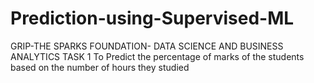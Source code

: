 # Prediction-using-Supervised-ML
GRIP-THE SPARKS FOUNDATION- DATA SCIENCE AND BUSINESS ANALYTICS TASK 1 
To Predict the percentage of marks of the students based on the number of hours they studied
